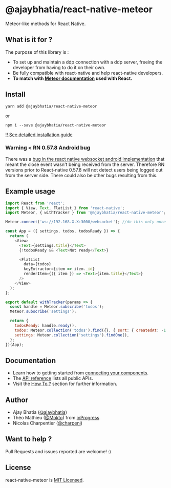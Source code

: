 # @ajaybhatia/react-native-meteor

Meteor-like methods for React Native.

## What is it for ?

The purpose of this library is :

- To set up and maintain a ddp connection with a ddp server, freeing the developer from having to do it on their own.
- Be fully compatible with react-native and help react-native developers.
- **To match with [Meteor documentation](http://docs.meteor.com/) used with React.**

## Install

```
yarn add @ajaybhatia/react-native-meteor
```

or

```
npm i --save @ajaybhatia/react-native-meteor
```

[!! See detailed installation guide](https://github.com/ajaybhatia/react-native-meteor/blob/master/docs/Install.md)

### Warning < RN 0.57.8 Android bug

There was a [bug in the react native websocket android implementation](https://github.com/react-native-community/react-native-releases/blob/master/CHANGELOG.md#android-specific) that meant the close event wasn't being received from the server. Therefore RN versions prior to React-native 0.57.8 will not detect users being logged out from the server side. There could also be other bugs resulting from this.

## Example usage

```javascript
import React from 'react';
import { View, Text, FlatList } from 'react-native';
import Meteor, { withTracker } from '@ajaybhatia/react-native-meteor';

Meteor.connect('ws://192.168.X.X:3000/websocket'); //do this only once

const App = ({ settings, todos, todosReady }) => {
  return (
    <View>
      <Text>{settings.title}</Text>
      {!todosReady && <Text>Not ready</Text>}

      <FlatList
        data={todos}
        keyExtractor={item => item._id}
        renderItem={({ item }) => <Text>{item.title}</Text>}
      />
    </View>
  );
};

export default withTracker(params => {
  const handle = Meteor.subscribe('todos');
  Meteor.subscribe('settings');

  return {
    todosReady: handle.ready(),
    todos: Meteor.collection('todos').find({}, { sort: { createdAt: -1 } }),
    settings: Meteor.collection('settings').findOne(),
  };
})(App);
```

## Documentation

- Learn how to getting started from [connecting your components](docs/connect-your-components.md).
- The [API reference](docs/api.md) lists all public APIs.
- Visit the [How To ?](docs/how-to.md) section for further information.

## Author

- Ajay Bhatia ([@ajaybhatia](https://github.com/ajaybhatia))
- Théo Mathieu ([@Mokto](https://github.com/Mokto)) from [inProgress](https://in-progress.io)
- Nicolas Charpentier ([@charpeni](https://github.com/charpeni))

## Want to help ?

Pull Requests and issues reported are welcome! :)

## License

react-native-meteor is [MIT Licensed](LICENSE).
